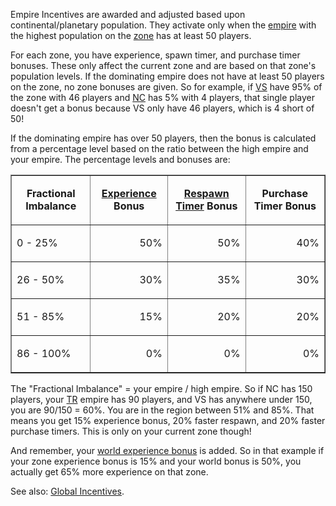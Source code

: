 Empire Incentives are awarded and adjusted based upon continental/planetary
population. They activate only when the [empire](../terminology/Empire.md) with
the highest population on the [zone](../terminology/Zone.md) has at least 50
players.

For each zone, you have experience, spawn timer, and purchase timer bonuses.
These only affect the current zone and are based on that zone's population
levels. If the dominating empire does not have at least 50 players on the zone,
no zone bonuses are given. So for example, if [VS](Vanu_Sovereignty.md) have 95%
of the zone with 46 players and [NC](New_Conglomerate.md) has 5% with 4 players,
that single player doesn't get a bonus because VS only have 46 players, which is
4 short of 50!

If the dominating empire has over 50 players, then the bonus is calculated from
a percentage level based on the ratio between the high empire and your empire.
The percentage levels and bonuses are:

<table border="1">
<tr>
<td align="center">

<b>Fractional Imbalance</b>

</td>
<td align="center">

<b>[Experience](../terminology/Battle_Experience_Points.md) Bonus</b>

</td>
<td align="center">

<b>[Respawn Timer](../terminology/Respawn_timer.md) Bonus</b>

</td>
<td align="center">

<b>Purchase Timer Bonus</b>

</td>
<tr>
<td>

0 - 25%

</td>
<td align="right">

50%

</td>
<td align="right">

50%

</td>
<td align="right">

40%

</td>
<tr>
<td>

26 - 50%

</td>
<td align="right">

30%

</td>
<td align="right">

35%

</td>
<td align="right">

30%

</td>
<tr>
<td>

51 - 85%

</td>
<td align="right">

15%

</td>
<td align="right">

20%

</td>
<td align="right">

20%

</td>
<tr>
<td>

86 - 100%

</td>
<td align="right">

0%

</td>
<td align="right">

0%

</td>
<td align="right">

0%

</td>
</table>

The "Fractional Imbalance" = your empire / high empire. So if NC has 150
players, your [TR](Terran_Republic.md) empire has 90 players, and VS has
anywhere under 150, you are 90/150 = 60%. You are in the region between 51% and
85%. That means you get 15% experience bonus, 20% faster respawn, and 20% faster
purchase timers. This is only on your current zone though!

And remember, your [world experience bonus](../terminology/Global_Incentives.md)
is added. So in that example if your zone experience bonus is 15% and your world
bonus is 50%, you actually get 65% more experience on that zone.

See also: [Global Incentives](../terminology/Global_Incentives.md).

<!--[Category:Game Guides](Category:Game_Guides.md)-->
